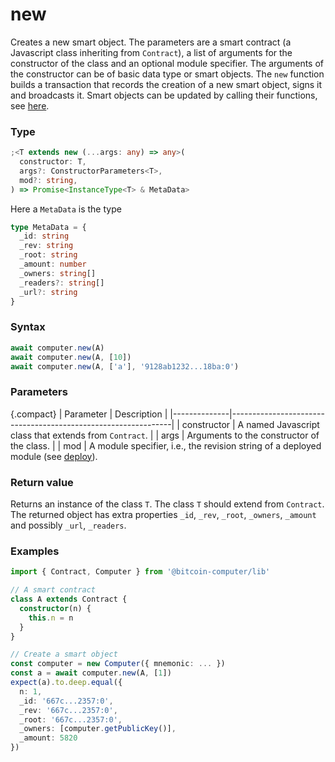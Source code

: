 # new

Creates a new smart object. The parameters are a smart contract (a Javascript class inheriting from `Contract`), a list of arguments for the constructor of the class and an optional module specifier. The arguments of the constructor can be of basic data type or smart objects. The `new` function builds a transaction that records the creation of a new smart object, signs it and broadcasts it. Smart objects can be updated by calling their functions, see [here](/tutorial.md#update-a-smart-object).

### Type

```ts
;<T extends new (...args: any) => any>(
  constructor: T,
  args?: ConstructorParameters<T>,
  mod?: string,
) => Promise<InstanceType<T> & MetaData>
```

Here a `MetaData` is the type

```ts
type MetaData = {
  _id: string
  _rev: string
  _root: string
  _amount: number
  _owners: string[]
  _readers?: string[]
  _url?: string
}
```

### Syntax

```js
await computer.new(A)
await computer.new(A, [10])
await computer.new(A, ['a'], '9128ab1232...18ba:0')
```

### Parameters

{.compact}
| Parameter | Description |
|--------------|---------------------------------------------------------------|
| constructor | A named Javascript class that extends from `Contract`. |
| args | Arguments to the constructor of the class. |
| mod | A module specifier, i.e., the revision string of a deployed module (see [deploy](/api.md#deploy)).

### Return value

Returns an instance of the class `T`. The class `T` should extend from `Contract`. The returned object has extra properties `_id`, `_rev`, `_root`, `_owners`, `_amount` and possibly `_url`, `_readers`.

### Examples

```ts
import { Contract, Computer } from '@bitcoin-computer/lib'

// A smart contract
class A extends Contract {
  constructor(n) {
    this.n = n
  }
}

// Create a smart object
const computer = new Computer({ mnemonic: ... })
const a = await computer.new(A, [1])
expect(a).to.deep.equal({
  n: 1,
  _id: '667c...2357:0',
  _rev: '667c...2357:0',
  _root: '667c...2357:0',
  _owners: [computer.getPublicKey()],
  _amount: 5820
})
```
